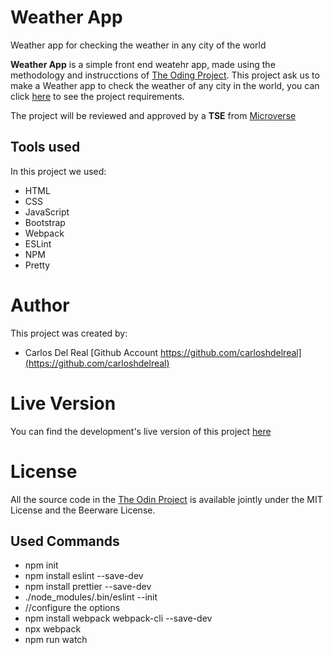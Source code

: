 # Weather App

Weather app for checking the weather in any city of the world

**Weather App** is a simple front end weatehr app, made using the methodology and instrucctions of [The Oding Project](https://www.theodinproject.com). This project ask us to make a Weather app to check the weather of any city in the world, you can click [here](https://www.theodinproject.com/courses/javascript/lessons/weather-app?ref=lnav) to see the project requirements.

The project will be reviewed and approved by a **TSE** from [Microverse](https://microverse.org)

## Tools used

In this project we used:

- HTML
- CSS
- JavaScript
- Bootstrap
- Webpack
- ESLint
- NPM
- Pretty

# Author

This project was created by:

- Carlos Del Real [Github Account https://github.com/carloshdelreal](https://github.com/carloshdelreal)

# Live Version

You can find the development's live version of this project [here]()

# License

All the source code in the [The Odin Project](https://www.theodinproject.com/courses/javascript/lessons/weather-app) is available jointly under the MIT License and the Beerware License.

## Used Commands

- npm init
- npm install eslint --save-dev
- npm install prettier --save-dev
- ./node_modules/.bin/eslint --init
- //configure the options
- npm install webpack webpack-cli --save-dev
- npx webpack
- npm run watch
